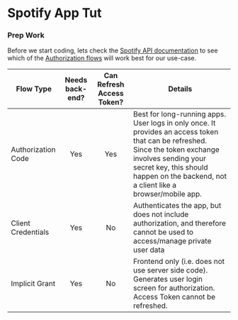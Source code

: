 # Spotify App Tut #

### Prep Work ###
Before we start coding, lets check the [Spotify API documentation](https://developer.spotify.com/web-api/) to see which of the [Authorization flows](https://developer.spotify.com/web-api/authorization-guide/) will work best for our use-case.

| Flow Type          | Needs back-end? |  Can Refresh Access Token? | Details |
|--------------------|:---------------:|:--------------------------:|---------|
| Authorization Code | Yes | Yes | Best for long-running apps. User logs in only once. It provides an access token that can be refreshed. Since the token exchange involves sending your secret key, this should happen on the backend, not a client like a browser/mobile app. |
| Client Credentials | Yes | No  | Authenticates the app, but does not include authorization, and therefore cannot be used to access/manage private user data |
| Implicit Grant     | Yes | No  | Frontend only (i.e. does not use server side code). Generates user login screen for authorization. Access Token cannot be refreshed. |
